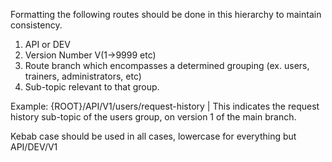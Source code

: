 Formatting the following routes should be done in this hierarchy to maintain consistency.


1. API or DEV
2. Version Number V(1->9999 etc)
3. Route branch which encompasses a determined grouping (ex. users, trainers, administrators, etc)
4. Sub-topic relevant to that group.

Example: {ROOT}/API/V1/users/request-history | This indicates the request history sub-topic of the users group, on version 1 of the main branch.

Kebab case should be used in all cases, lowercase for everything but API/DEV/V1